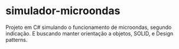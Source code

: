 # simulador-microondas
Projeto em C# simulando o funcionamento de microondas, segundo indicação. E buscando manter orientação a objetos, SOLID, e Design patterns.
